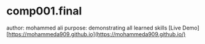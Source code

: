 # comp001.final
author: mohammed ali
purpose: demonstrating all learned skills
  [Live Demo] [https://mohammeda909.github.io](https://mohammeda909.github.io/)
